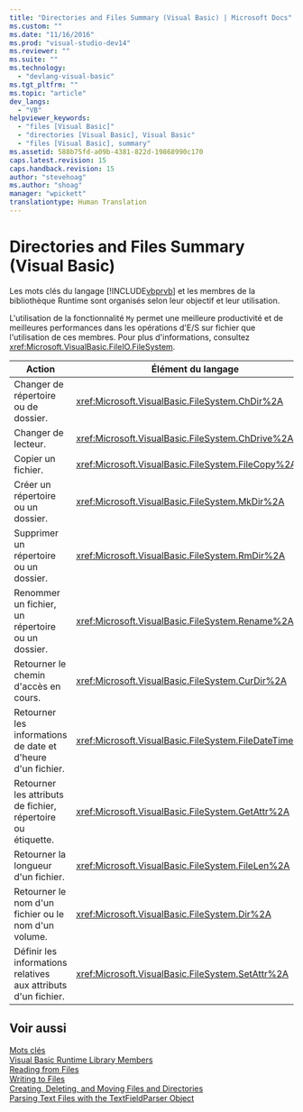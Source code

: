 ```yaml
---
title: "Directories and Files Summary (Visual Basic) | Microsoft Docs"
ms.custom: ""
ms.date: "11/16/2016"
ms.prod: "visual-studio-dev14"
ms.reviewer: ""
ms.suite: ""
ms.technology: 
  - "devlang-visual-basic"
ms.tgt_pltfrm: ""
ms.topic: "article"
dev_langs: 
  - "VB"
helpviewer_keywords: 
  - "files [Visual Basic]"
  - "directories [Visual Basic], Visual Basic"
  - "files [Visual Basic], summary"
ms.assetid: 588b75fd-a09b-4381-822d-19868990c170
caps.latest.revision: 15
caps.handback.revision: 15
author: "stevehoag"
ms.author: "shoag"
manager: "wpickett"
translationtype: Human Translation
---
```

# Directories and Files Summary (Visual Basic)
Les mots clés du langage [!INCLUDE[vbprvb](../../../csharp/programming-guide/concepts/linq/includes/vbprvb_md.md)] et les membres de la bibliothèque Runtime sont organisés selon leur objectif et leur utilisation.  
  
 L'utilisation de la fonctionnalité `My` permet une meilleure productivité et de meilleures performances dans les opérations d'E\/S sur fichier que l'utilisation de ces membres.  Pour plus d'informations, consultez <xref:Microsoft.VisualBasic.FileIO.FileSystem>.  
  
|**Action**|**Élément du langage**|  
|----------------|----------------------------|  
|Changer de répertoire ou de dossier.|<xref:Microsoft.VisualBasic.FileSystem.ChDir%2A>|  
|Changer de lecteur.|<xref:Microsoft.VisualBasic.FileSystem.ChDrive%2A>|  
|Copier un fichier.|<xref:Microsoft.VisualBasic.FileSystem.FileCopy%2A>|  
|Créer un répertoire ou un dossier.|<xref:Microsoft.VisualBasic.FileSystem.MkDir%2A>|  
|Supprimer un répertoire ou un dossier.|<xref:Microsoft.VisualBasic.FileSystem.RmDir%2A>|  
|Renommer un fichier, un répertoire ou un dossier.|<xref:Microsoft.VisualBasic.FileSystem.Rename%2A>|  
|Retourner le chemin d'accès en cours.|<xref:Microsoft.VisualBasic.FileSystem.CurDir%2A>|  
|Retourner les informations de date et d'heure d'un fichier.|<xref:Microsoft.VisualBasic.FileSystem.FileDateTime%2A>|  
|Retourner les attributs de fichier, répertoire ou étiquette.|<xref:Microsoft.VisualBasic.FileSystem.GetAttr%2A>|  
|Retourner la longueur d'un fichier.|<xref:Microsoft.VisualBasic.FileSystem.FileLen%2A>|  
|Retourner le nom d'un fichier ou le nom d'un volume.|<xref:Microsoft.VisualBasic.FileSystem.Dir%2A>|  
|Définir les informations relatives aux attributs d'un fichier.|<xref:Microsoft.VisualBasic.FileSystem.SetAttr%2A>|  
  
## Voir aussi  
 [Mots clés](../../../visual-basic/language-reference/keywords/index.md)   
 [Visual Basic Runtime Library Members](../../../visual-basic/language-reference/runtime-library-members.md)   
 [Reading from Files](../../../visual-basic/developing-apps/programming/drives-directories-files/reading-from-files.md)   
 [Writing to Files](../../../visual-basic/developing-apps/programming/drives-directories-files/writing-to-files.md)   
 [Creating, Deleting, and Moving Files and Directories](../../../visual-basic/developing-apps/programming/drives-directories-files/creating-deleting-and-moving-files-and-directories.md)   
 [Parsing Text Files with the TextFieldParser Object](../../../visual-basic/developing-apps/programming/drives-directories-files/parsing-text-files-with-the-textfieldparser-object.md)